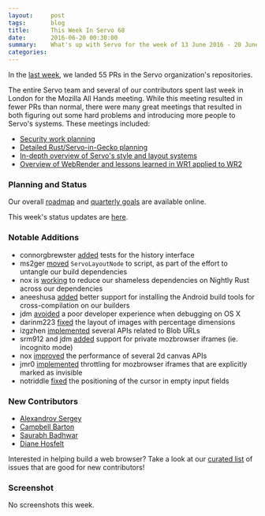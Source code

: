 ```yaml
---
layout:     post
tags:       blog
title:      This Week In Servo 68
date:       2016-06-20 00:30:00
summary:    What's up with Servo for the week of 13 June 2016 - 20 June 2016
categories:
---
```


In the [last week](https://github.com/pulls?page=1&q=is%3Apr+is%3Amerged+closed%3A2016-06-13..2016-06-20+user%3Aservo), we landed 55 PRs in the Servo organization's repositories.

The entire Servo team and several of our contributors spent last week in London for the Mozilla All Hands meeting. While this meeting resulted in fewer PRs than normal, there were many great meetings that resulted in both figuring out some hard problems and introducing more people to Servo's systems. These meetings included:

 - [Security work planning](https://github.com/servo/servo/wiki/London-Security)
 - [Detailed Rust/Servo-in-Gecko planning](https://github.com/servo/servo/wiki/London-Oxidation)
 - [In-depth overview of Servo's style and layout systems](https://github.com/servo/servo/wiki/Layout-Overview)
 - [Overview of WebRender and lessons learned in WR1 applied to WR2](https://github.com/servo/servo/wiki/Webrender-Overview)

### Planning and Status

Our overall [roadmap](https://github.com/servo/servo/wiki/Roadmap) and [quarterly goals](https://docs.google.com/document/d/1JMOtVkRtb-s7auoQdnX810HGglkMK054LTXOo0_rdrU/pub) are available online.

This week's status updates are [here](http://statusupdates.dev.mozaws.net/project/servo).

### Notable Additions

 - connorgbrewster [added](https://github.com/servo/servo/pull/11793) tests for the history interface
 - ms2ger [moved](https://github.com/servo/servo/pull/11754) `ServoLayoutNode` to script, as part of the effort to untangle our build dependencies
 - nox is [working](https://github.com/servo/euclid/pull/141) to reduce our shameless dependencies on Nightly Rust across our dependencies
 - aneeshusa [added](https://github.com/servo/saltfs/pull/388) better support for installing the Android build tools for cross-compilation on our builders
 - jdm [avoided](https://github.com/servo/servo/pull/11771) a poor developer experience when debugging on OS X
 - darinm223 [fixed](https://github.com/servo/servo/pull/11746) the layout of images with percentage dimensions
 - izgzhen [implemented](https://github.com/servo/servo/pull/11716) several APIs related to Blob URLs
 - srm912 and jdm [added](https://github.com/servo/servo/pull/11544) support for private mozbrowser iframes (ie. incognito mode)
 - nox [improved](https://github.com/servo/servo/pull/11506) the performance of several 2d canvas APIs
 - jmr0 [implemented](https://github.com/servo/servo/pull/10225) throttling for mozbrowser iframes that are explicitly marked as invisible
 - notriddle [fixed](https://github.com/servo/servo/pull/11798) the positioning of the cursor in empty input fields

### New Contributors

 - [Alexandrov Sergey](https://github.com/splav)
 - [Campbell Barton](https://github.com/ideasman42)
 - [Saurabh Badhwar](https://github.com/h4xr)
 - [Diane Hosfelt](https://github.com/avadacatavra)

Interested in helping build a web browser? Take a look at our [curated list](https://starters.servo.org/) of issues that are good for new contributors!

### Screenshot

No screenshots this week.
